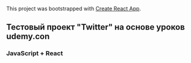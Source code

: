 This project was bootstrapped with [Create React App](https://github.com/facebook/create-react-app).

## Тестовый проект "Twitter" на основе уроков udemy.con
### JavaScript + React

